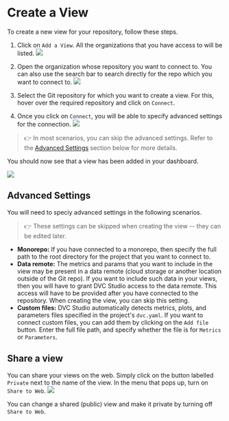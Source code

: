 # Create a View

To create a new view for your repository, follow these steps.

1. Click on `Add a View`. All the organizations that you have access to will be
   listed. ![](/img/studio/create_view.png)

2. Open the organization whose repository you want to connect to. You can also
   use the search bar to search directly for the repo which you want to connect
   to. ![](/img/studio/select_repo.png)

3. Select the Git repository for which you want to create a view. For this,
   hover over the required repository and click on `Connect`.

4. Once you click on `Connect`, you will be able to specify advanced settings
   for the connection. ![](/img/studio/view_settings.png)

> :point_right: In most scenarios, you can skip the advanced settings. Refer to
> the [Advanced Settings](#advanced-settings) section below for more details.

You should now see that a view has been added in your dashboard.

![](/img/studio/view_added.png)

## Advanced Settings

You will need to speciy advanced settings in the following scenarios.

> :point_right: These settings can be skipped when creating the view -- they can
> be edited later.

- **Monorepo:** If you have connected to a monorepo, then specify the full path
  to the root directory for the project that you want to connect to.
- **Data remote:** The metrics and params that you want to include in the view
  may be present in a data remote (cloud storage or another location outside of
  the Git repo). If you want to include such data in your views, then you will
  have to grant DVC Studio access to the data remote. This access will have to
  be provided after you have connected to the repository. When creating the
  view, you can skip this setting.
- **Custom files:** DVC Studio automatically detects metrics, plots, and
  parameters files specified in the project's `dvc.yaml`. If you want to connect
  custom files, you can add them by clicking on the `Add file` button. Enter
  the full file path, and specify whether the file is for `Metrics` or
  `Parameters`.

## Share a view

You can share your views on the web. Simply click on the button labelled
`Private` next to the name of the view. In the menu that pops up, turn on
`Share to Web`. ![](/img/studio/view_share.png)

You can change a shared (public) view and make it private by turning off
`Share to Web`.
